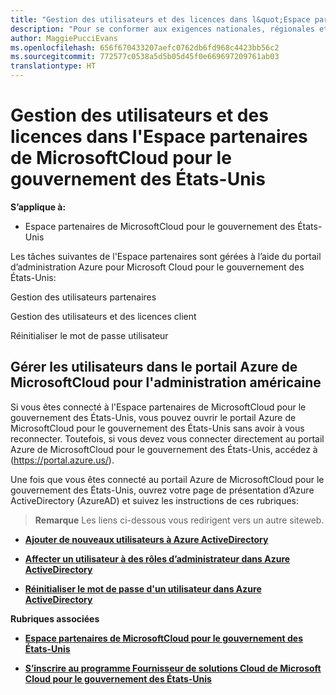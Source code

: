 ```yaml
---
title: "Gestion des utilisateurs et des licences dans l&quot;Espace partenaires de MicrosoftCloud pour le gouvernement des États-Unis | Espace partenaires de MicrosoftCloud pour le gouvernement des États-Unis"
description: "Pour se conformer aux exigences nationales, régionales et sectorielles qui régissent la collecte et l’utilisation des données personnelles, les fonctionnalités de gestion des utilisateurs ne sont pas disponibles dans l&quot;Espace partenaires de MicrosoftCloud pour le gouvernement des États-Unis. Ajoutez et gérez plutôt les utilisateurs dans le portail Azure de MicrosoftCloud pour le gouvernement des États-Unis."
author: MaggiePucciEvans
ms.openlocfilehash: 656f670433207aefc0762db6fd968c4423bb56c2
ms.sourcegitcommit: 772577c0538a5d5b05d45f0e669697209761ab03
translationtype: HT
---
```

# <a name="user-and-license-management-in-partner-center-for-microsoft-cloud-for-us-government"></a>Gestion des utilisateurs et des licences dans l'Espace partenaires de MicrosoftCloud pour le gouvernement des États-Unis

**S’applique à:**

-  Espace partenaires de MicrosoftCloud pour le gouvernement des États-Unis

Les tâches suivantes de l'Espace partenaires sont gérées à l’aide du portail d’administration Azure pour Microsoft Cloud pour le gouvernement des États-Unis:

Gestion des utilisateurs partenaires

Gestion des utilisateurs et des licences client

Réinitialiser le mot de passe utilisateur

## <a name="how-to-manage-users-in-the-azure-portal-for-microsoft-cloud-for-us-government"></a>Gérer les utilisateurs dans le portail Azure de MicrosoftCloud pour l'administration américaine

Si vous êtes connecté à l'Espace partenaires de MicrosoftCloud pour le gouvernement des États-Unis, vous pouvez ouvrir le portail Azure de MicrosoftCloud pour le gouvernement des États-Unis sans avoir à vous reconnecter. Toutefois, si vous devez vous connecter directement au portail Azure de MicrosoftCloud pour le gouvernement des États-Unis, accédez à (https://portal.azure.us/). 

Une fois que vous êtes connecté au portail Azure de MicrosoftCloud pour le gouvernement des États-Unis, ouvrez votre page de présentation d’Azure ActiveDirectory (AzureAD) et suivez les instructions de ces rubriques:

>**Remarque**
 Les liens ci-dessous vous redirigent vers un autre siteweb. 

-  [**Ajouter de nouveaux utilisateurs à Azure ActiveDirectory**](https://docs.microsoft.com/azure/active-directory/active-directory-users-create-azure-portal)

-  [**Affecter un utilisateur à des rôles d’administrateur dans Azure ActiveDirectory**](https://docs.microsoft.com/azure/active-directory/active-directory-users-assign-role-azure-portal)

-  [**Réinitialiser le mot de passe d'un utilisateur dans Azure ActiveDirectory**](https://docs.microsoft.com/azure/active-directory/active-directory-users-reset-password-azure-portal)

**Rubriques associées**

-  [**Espace partenaires de MicrosoftCloud pour le gouvernement des États-Unis**](partner-center-for-microsoft-us-govt-cloud.md)

-  [**S’inscrire au programme Fournisseur de solutions Cloud de Microsoft Cloud pour le gouvernement des États-Unis**](enroll-in-csp-for-microsoft-us-govt-cloud.md)
